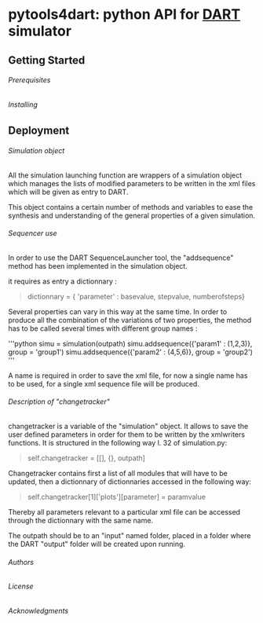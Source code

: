# pytools4dart: python API for [DART](http://www.cesbio.ups-tlse.fr/dart/index.php#/) simulator

## Getting Started

###### Prerequisites

###### Installing

## Deployment

###### Simulation object

All the simulation launching function are wrappers of a simulation object
which manages the lists of modified parameters to be written in the xml files
which will be given as entry to DART.

This object contains a certain number of methods and variables to ease 
the synthesis and understanding of the general properties of a given 
simulation.

###### Sequencer use

In order to use the DART SequenceLauncher tool, the "addsequence" method
has been implemented in the simulation object.

it requires as entry a dictionnary :
> dictionnary = { 'parameter' : basevalue, stepvalue, numberofsteps}

Several properties can vary in this way at the same time.
In order to produce all the combination of the variations of two properties,
the method has to be called several times with different group names : 

'''python
simu = simulation(outpath)
simu.addsequence({'param1' : (1,2,3)}, group = 'group1')
simu.addsequence({'param2' : (4,5,6)}, group = 'group2')
'''

A name is required in order to save the xml file, for now a single name
has to be used, for a single xml sequence file will be produced.

###### Description of "changetracker"

changetracker is a variable of the "simulation" object. It allows to save the
user defined parameters in order for them to be written by the xmlwriters
functions. 
It is structured in the following way l. 32 of simulation.py: 

>self.changetracker = [[], {}, outpath]

Changetracker contains first a list of all modules that will have to be
updated, then a dictionnary of dictionnaries accessed in the following way: 

>self.changetracker[1]['plots'][parameter] = paramvalue

Thereby all parameters relevant to a particular xml file can be accessed 
through the dictionnary with the same name.

The outpath should be to an "input" named folder, placed in a folder where
the DART "output" folder will be created upon running.


###### Authors


###### License


###### Acknowledgments
